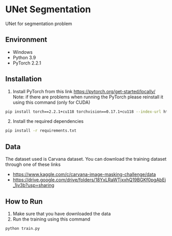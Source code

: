 # UNet Segmentation

UNet for segmentation problem 

## Environment
- Windows
- Python 3.9
- PyTorch 2.2.1

## Installation
1. Install PyTorch from this link https://pytorch.org/get-started/locally/ <br />
Note: if there are problems when running the PyTorch please reinstall it using this command (only for CUDA)
```bash
pip install torch==2.2.1+cu118 torchvision==0.17.1+cu118 --index-url https://download.pytorch.org/whl/cu118
```
2. Install the required dependencies 
```bash
pip install -r requirements.txt
```

## Data
The dataset used is Carvana dataset. You can download the training dataset through one of these links 
- https://www.kaggle.com/c/carvana-image-masking-challenge/data
- https://drive.google.com/drive/folders/18YxLRaWTjxxhQ19BGKf0pgAbEj_1jv3b?usp=sharing 

## How to Run
1. Make sure that you have downloaded the data
2. Run the training using this command
```bash
python train.py
```
